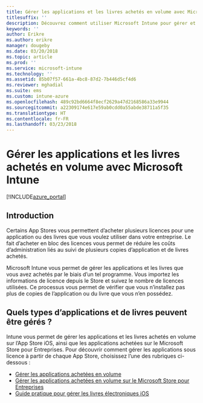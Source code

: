 ```yaml
---
title: Gérer les applications et les livres achetés en volume avec Microsoft Intune
titlesuffix: ''
description: Découvrez comment utiliser Microsoft Intune pour gérer et surveiller votre utilisation des applications et des livres achetés en volume dans des App Stores.
keywords: ''
author: Erikre
ms.author: erikre
manager: dougeby
ms.date: 03/20/2018
ms.topic: article
ms.prod: ''
ms.service: microsoft-intune
ms.technology: ''
ms.assetid: 85b07f57-661a-4bc8-87d2-7b446d5cf4d6
ms.reviewer: mghadial
ms.suite: ems
ms.custom: intune-azure
ms.openlocfilehash: 489c92bd6664f8ecf2629a47d2168586a33e9944
ms.sourcegitcommit: a22309174e617e59ab0cdd0a55abde38711a5f35
ms.translationtype: HT
ms.contentlocale: fr-FR
ms.lasthandoff: 03/23/2018
---
```

# <a name="manage-volume-purchased-apps-and-books-with-microsoft-intune"></a>Gérer les applications et les livres achetés en volume avec Microsoft Intune

[!INCLUDE[azure_portal](./includes/azure_portal.md)]

## <a name="introduction"></a>Introduction

Certains App Stores vous permettent d’acheter plusieurs licences pour une application ou des livres que vous voulez utiliser dans votre entreprise. Le fait d’acheter en bloc des licences vous permet de réduire les coûts d’administration liés au suivi de plusieurs copies d’application et de livres achetés.

Microsoft Intune vous permet de gérer les applications et les livres que vous avez achetés par le biais d’un tel programme. Vous importez les informations de licence depuis le Store et suivez le nombre de licences utilisées. Ce processus vous permet de vérifier que vous n’installez pas plus de copies de l’application ou du livre que vous n’en possédez.

## <a name="which-types-of-apps-and-books-can-you-manage"></a>Quels types d’applications et de livres peuvent être gérés ?

Intune vous permet de gérer les applications et les livres achetés en volume sur l’App Store iOS, ainsi que les applications achetées sur le Microsoft Store pour Entreprises. Pour découvrir comment gérer les applications sous licence à partir de chaque App Store, choisissez l’une des rubriques ci-dessous :

- [Gérer les applications achetées en volume](vpp-apps-ios.md)
- [Gérer les applications achetées en volume sur le Microsoft Store pour Entreprises](windows-store-for-business.md)
- [Guide pratique pour gérer les livres électroniques iOS](vpp-ebooks-ios.md)
